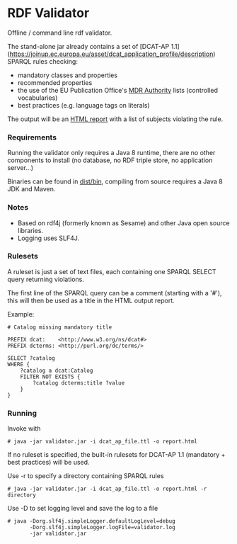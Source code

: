 # RDF Validator

Offline / command line rdf validator.

The stand-alone jar already contains a set of 
[DCAT-AP 1.1] (https://joinup.ec.europa.eu/asset/dcat_application_profile/description)
SPARQL rules checking:
 
 * mandatory classes and properties
 * recommended properties
 * the use of the EU Publication Office's [MDR Authority](http://publications.europa.eu/mdr/authority/) lists (controlled vocabularies)
 * best practices (e.g. language tags on literals)

The output will be an [HTML report](dist/example/validator.html) with a list of 
subjects violating the rule.


### Requirements

Running the validator only requires a Java 8 runtime, there are no other components 
to install (no database, no RDF triple store, no application server...)

Binaries can be found in [dist/bin](dist/bin), compiling from source requires a 
Java 8 JDK and Maven.

### Notes

* Based on rdf4j (formerly known as Sesame) and other Java open source libraries.
* Logging uses SLF4J.

### Rulesets

A ruleset is just a set of text files, each containing one SPARQL SELECT query
returning violations.

The first line of the SPARQL query can be a comment (starting with a '#'),
this will then be used as a title in the HTML output report.

Example:
```
# Catalog missing mandatory title

PREFIX dcat:    <http://www.w3.org/ns/dcat#>
PREFIX dcterms: <http://purl.org/dc/terms/>

SELECT ?catalog
WHERE {
    ?catalog a dcat:Catalog
    FILTER NOT EXISTS { 
        ?catalog dcterms:title ?value
    }
}
```

### Running

Invoke with

    # java -jar validator.jar -i dcat_ap_file.ttl -o report.html

If no ruleset is specified, the built-in rulesets for DCAT-AP 1.1
(mandatory + best practices) will be used.


Use -r to specify a directory containing SPARQL rules

    # java -jar validator.jar -i dcat_ap_file.ttl -o report.html -r directory


Use -D to set logging level and save the log to a file

    # java -Dorg.slf4j.simpleLogger.defaultLogLevel=debug 
           -Dorg.slf4j.simpleLogger.logFile=validator.log
           -jar validator.jar